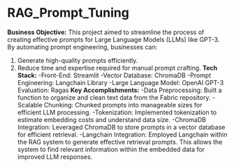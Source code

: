 # RAG_Prompt_Tuning
**Business Objective:**
This project aimed to streamline the process of creating effective prompts for Large Language Models (LLMs) like GPT-3. By automating prompt engineering, businesses can:
1. Generate high-quality prompts efficiently.
2. Reduce time and expertise required for manual prompt crafting.
**Tech Stack:**
-Front-End: Streamlit
-Vector Database: ChromaDB
-Prompt Engineering: Langchain Library
-Large Language Model: OpenAI GPT-3
Evaluation: Ragas
**Key Accomplishments:**
-Data Preprocessing: Built a function to organize and clean text data from the Fabric repository.
-Scalable Chunking: Chunked prompts into manageable sizes for efficient LLM processing.
-Tokenization: Implemented tokenization to estimate embedding costs and understand data size.
-ChromaDB Integration: Leveraged ChromaDB to store prompts in a vector database for efficient retrieval.
-Langchain Integration: Employed Langchain within the RAG system to generate effective retrieval prompts. This allows the system to find relevant information within the embedded data for improved LLM responses.
